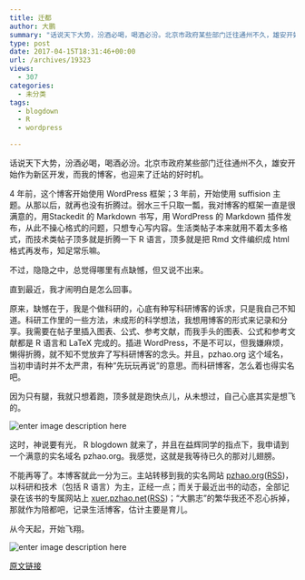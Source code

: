 ```yaml
---
title: 迁都
author: 大鹏
summary: "话说天下大势，汾酒必喝，喝酒必汾。北京市政府某些部门迁往通州不久，雄安开始作为新区开发，而我的博客，也迎来了迁站的好时机。"
type: post
date: 2017-04-15T18:31:46+00:00
url: /archives/19323
views:
  - 307
categories:
  - 未分类
tags:
  - blogdown
  - R
  - wordpress

---
```

话说天下大势，汾酒必喝，喝酒必汾。北京市政府某些部门迁往通州不久，雄安开始作为新区开发，而我的博客，也迎来了迁站的好时机。

4 年前，这个博客开始使用 WordPress 框架；3 年前，开始使用 suffision 主题。从那以后，就再也没有折腾过。弱水三千只取一瓢，我对博客的框架一直是很满意的，用Stackedit 的 Markdown 书写，用 WordPress 的 Markdown 插件发布，从此不操心格式的问题，只想专心写内容。生活类帖子本来就用不着太多格式，而技术类帖子顶多就是折腾一下 R 语言，顶多就是把 Rmd 文件编织成 html 格式再发布，知足常乐嘛。

不过，隐隐之中，总觉得哪里有点缺憾，但又说不出来。

直到最近，我才闹明白是怎么回事。

原来，缺憾在于，我是个做科研的，心底有种写科研博客的诉求，只是我自己不知道。科研工作里的一些方法，未成形的科学想法，我想用博客的形式来记录和分享。我需要在帖子里插入图表、公式、参考文献，而我手头的图表、公式和参考文献都是 R 语言和 LaTeX 完成的。插进 WordPress，不是不可以，但我嫌麻烦，懒得折腾，就不知不觉放弃了写科研博客的念头。并且，pzhao.org 这个域名，当初申请时并不太严肃，有种“先玩玩再说”的意思。而科研博客，怎么着也得实名吧。

因为只有腿，我就只想着跑，顶多就是跑快点儿，从未想过，自己心底其实是想飞的。

![enter image description here][1]

这时，神说要有光， R blogdown 就来了，并且在益辉同学的指点下，我申请到一个满意的实名域名 pzhao.org。我感觉，这就是我等待已久的那对儿翅膀。

不能再等了。本博客就此一分为三。主站转移到我的实名网站 [pzhao.org][2]([RSS][3])，以科研和技术（包括 R 语言）为主，正经一点；而关于最近出书的动态，全部记录在该书的专属网站上 [xuer.pzhao.net][4]([RSS][5])；“大鹏志”的繁华我还不忍心拆掉，那就作为陪都吧，记录生活博客，估计主要是育儿。

从今天起，开始飞翔。

![enter image description here][6]

 [1]: http://d.ifengimg.com/mw480/y0.ifengimg.com/ifengiclient/ipic/20150605/default_2457_1433472291weipic55710d2323688769632340_w500_h359.jpg
 [2]: http://www.pzhao.org
 [3]: http://www.pzhao.org/zh/index.xml
 [4]: http://xuer.pzhao.net
 [5]: http://pzhao.org/xuer/index.xml
 [6]: https://s-media-cache-ak0.pinimg.com/originals/82/fb/3d/82fb3d86ebe22c72daa1943ea9229061.jpg

[原文链接](http://dapengde.com/archives/19323)

